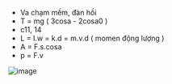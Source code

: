 - Va chạm mềm, đàn hồi
- T = mg ( 3cosa - 2cosa0 )
- c11, 14
- L = I.w = k.d = m.v.d ( momen động lượng )
- A = F.s.cosa
- p = F.v

![image](https://github.com/lyng148/vatlydaicuong/assets/113703761/c0466b30-f41a-4aa4-8711-11a0381ac4d9)
